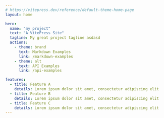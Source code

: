 ```yaml
---
# https://vitepress.dev/reference/default-theme-home-page
layout: home

hero:
  name: "my project"
  text: "A VitePress Site"
  tagline: My great project tagline asdasd
  actions:
    - theme: brand
      text: Markdown Examples
      link: /markdown-examples
    - theme: alt
      text: API Examples
      link: /api-examples

features:
  - title: Feature A
    details: Lorem ipsum dolor sit amet, consectetur adipiscing elit
  - title: Feature B
    details: Lorem ipsum dolor sit amet, consectetur adipiscing elit
  - title: Feature C
    details: Lorem ipsum dolor sit amet, consectetur adipiscing elit
---
```


